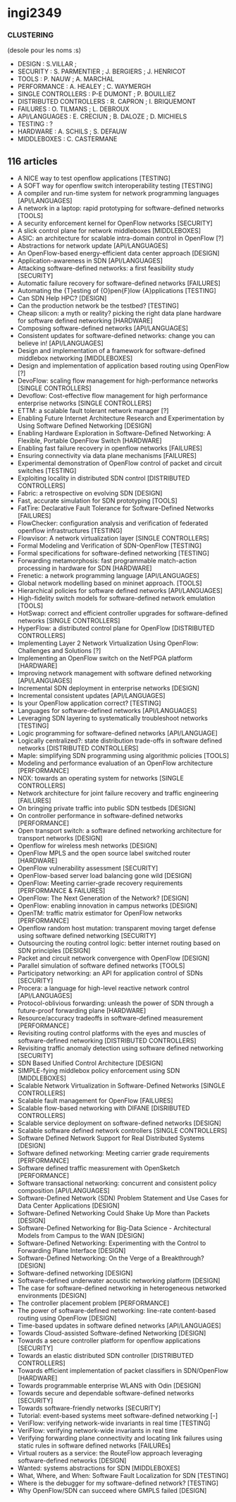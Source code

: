 ingi2349
========

### CLUSTERING

(desole pour les noms :s)

* DESIGN : S.VILLAR ;
* SECURITY : S. PARMENTIER ; J. BERGIERS ; J. HENRICOT
* TOOLS : P. NAUW ; A. MARCHAL
* PERFORMANCE : A. HEALEY ; C. WAYMERGH
* SINGLE CONTROLLERS : P-E DUMONT ; P. BOUILLIEZ
* DISTRIBUTED CONTROLLERS : R. CAPRON ; I. BRIQUEMONT
* FAILURES : O. TILMANS ; L. DEBROUX
* API/LANGUAGES : E. CRECIUN ; B. DALOZE ; D. MICHIELS
* TESTING : ?
* HARDWARE : A. SCHILS ; S. DEFAUW
* MIDDLEBOXES : C. CASTERMANE

## 116 articles
* A NICE way to test openflow applications [TESTING]
* A SOFT way for openflow switch interoperability testing [TESTING]
* A compiler and run-time system for network programming languages [API/LANGUAGES]
* A network in a laptop: rapid prototyping for software-defined networks [TOOLS]
* A security enforcement kernel for OpenFlow networks [SECURITY]
* A slick control plane for network middleboxes [MIDDLEBOXES]
* ASIC: an architecture for scalable intra-domain control in OpenFlow [?]
* Abstractions for network update [API/LANGUAGES]
* An OpenFlow-based energy-efficient data center approach [DESIGN]
* Application-awareness in SDN [API/LANGUAGES]
* Attacking software-defined networks: a first feasibility study [SECURITY]
* Automatic failure recovery for software-defined networks [FAILURES]
* Automating the {T}esting of {O}pen{F}low {A}pplications [TESTING]
* Can SDN Help HPC? [DESIGN]
* Can the production network be the testbed? [TESTING]
* Cheap silicon: a myth or reality? picking the right data plane hardware for software defined networking [HARDWARE]
* Composing software-defined networks [API/LANGUAGES]
* Consistent updates for software-defined networks: change you can believe in! [API/LANGUAGES]
* Design and implementation of a framework for software-defined middlebox networking [MIDDLEBOXES]
* Design and implementation of application based routing using OpenFlow [?]
* DevoFlow: scaling flow management for high-performance networks [SINGLE CONTROLLERS]
* Devoflow: Cost-effective flow management for high performance enterprise networks [SINGLE CONTROLLERS]
* ETTM: a scalable fault tolerant network manager [?]
* Enabling Future Internet Architecture Research and Experimentation by Using Software Defined Networking [DESIGN]
* Enabling Hardware Exploration in Software-Defined Networking: A Flexible, Portable OpenFlow Switch [HARDWARE]
* Enabling fast failure recovery in openflow networks [FAILURES]
* Ensuring connectivity via data plane mechanisms [FAILURES]
* Experimental demonstration of OpenFlow control of packet and circuit switches [TESTING]
* Exploiting locality in distributed SDN control [DISTRIBUTED CONTROLLERS]
* Fabric: a retrospective on evolving SDN [DESIGN]
* Fast, accurate simulation for SDN prototyping [TOOLS]
* FatTire: Declarative Fault Tolerance for Software-Defined Networks [FAILURES]
* FlowChecker: configuration analysis and verification of federated openflow infrastructures [TESTING]
* Flowvisor: A network virtualization layer [SINGLE CONTROLLERS]
* Formal Modeling and Verification of SDN-OpenFlow [TESTING]
* Formal specifications for software-defined networking [TESTING]
* Forwarding metamorphosis: fast programmable match-action processing in hardware for SDN [HARDWARE]
* Frenetic: a network programming language [API/LANGUAGES]
* Global network modelling based on mininet approach. [TOOLS]
* Hierarchical policies for software defined networks [API/LANGUAGES]
* High-fidelity switch models for software-defined network emulation [TOOLS]
* HotSwap: correct and efficient controller upgrades for software-defined networks [SINGLE CONTROLLERS]
* HyperFlow: a distributed control plane for OpenFlow [DISTRIBUTED CONTROLLERS]
* Implementing Layer 2 Network Virtualization Using OpenFlow: Challenges and Solutions [?]
* Implementing an OpenFlow switch on the NetFPGA platform [HARDWARE]
* Improving network management with software defined networking [API/LANGUAGES]
* Incremental SDN deployment in enterprise networks [DESIGN]
* Incremental consistent updates [API/LANGUAGES]
* Is your OpenFlow application correct? [TESTING]
* Languages for software-defined networks [API/LANGUAGES]
* Leveraging SDN layering to systematically troubleshoot networks [TESTING]
* Logic programming for software-defined networks [API/LANGUAGE]
* Logically centralized?: state distribution trade-offs in software defined networks [DISTRIBUTED CONTROLLERS]
* Maple: simplifying SDN programming using algorithmic policies [TOOLS]
* Modeling and performance evaluation of an OpenFlow architecture [PERFORMANCE]
* NOX: towards an operating system for networks [SINGLE CONTROLLERS]
* Network architecture for joint failure recovery and traffic engineering [FAILURES]
* On bringing private traffic into public SDN testbeds [DESIGN]
* On controller performance in software-defined networks [PERFORMANCE]
* Open transport switch: a software defined networking architecture for transport networks [DESIGN]
* Openflow for wireless mesh networks [DESIGN]
* OpenFlow MPLS and the open source label switched router [HARDWARE]
* OpenFlow vulnerability assessment [SECURITY]
* OpenFlow-based server load balancing gone wild [DESIGN]
* OpenFlow: Meeting carrier-grade recovery requirements [PERFORMANCE & FAILURES]
* OpenFlow: The Next Generation of the Network? [DESIGN]
* OpenFlow: enabling innovation in campus networks [DESIGN]
* OpenTM: traffic matrix estimator for OpenFlow networks [PERFORMANCE]
* Openflow random host mutation: transparent moving target defense using software defined networking [SECURITY]
* Outsourcing the routing control logic: better internet routing based on SDN principles [DESIGN]
* Packet and circuit network convergence with OpenFlow [DESIGN]
* Parallel simulation of software defined networks [TOOLS]
* Participatory networking: an API for application control of SDNs [SECURITY]
* Procera: a language for high-level reactive network control [API/LANGUAGES]
* Protocol-oblivious forwarding: unleash the power of SDN through a future-proof forwarding plane [HARDWARE]
* Resource/accuracy tradeoffs in software-defined measurement [PERFORMANCE]
* Revisiting routing control platforms with the eyes and muscles of software-defined networking [DISTRIBUTED CONTROLLERS]
* Revisiting traffic anomaly detection using software defined networking [SECURITY]
* SDN Based Unified Control Architecture [DESIGN]
* SIMPLE-fying middlebox policy enforcement using SDN [MIDDLEBOXES]
* Scalable Network Virtualization in Software-Defined Networks [SINGLE CONTROLLERS]
* Scalable fault management for OpenFlow [FAILURES]
* Scalable flow-based networking with DIFANE [DISRIBUTED CONTROLLERS]
* Scalable service deployment on software-defined networks [DESIGN]
* Scalable software defined network controllers [SINGLE CONTROLLERS]
* Software Defined Network Support for Real Distributed Systems [DESIGN]
* Software defined networking: Meeting carrier grade requirements [PERFORMANCE]
* Software defined traffic measurement with OpenSketch [PERFORMANCE]
* Software transactional networking: concurrent and consistent policy composition [API/LANGUAGES]
* Software-Defined Network (SDN) Problem Statement and Use Cases for Data Center Applications [DESIGN]
* Software-Defined Networking Could Shake Up More than Packets [DESIGN]
* Software-Defined Networking for Big-Data Science - Architectural Models from Campus to the WAN [DESIGN]
* Software-Defined Networking: Experimenting with the Control to Forwarding Plane Interface [DESIGN]
* Software-Defined Networking: On the Verge of a Breakthrough? [DESIGN]
* Software-defined networking [DESIGN]
* Software-defined underwater acoustic networking platform [DESIGN]
* The case for software-defined networking in heterogeneous networked environments [DESIGN]
* The controller placement problem [PERFORMANCE]
* The power of software-defined networking: line-rate content-based routing using OpenFlow [DESIGN]
* Time-based updates in software defined networks [API/LANGUAGES]
* Towards Cloud-assisted Software-defined Networking [DESIGN]
* Towards a secure controller platform for openflow applications [SECURITY]
* Towards an elastic distributed SDN controller [DISTRIBUTED CONTROLLERS]
* Towards efficient implementation of packet classifiers in SDN/OpenFlow [HARDWARE]
* Towards programmable enterprise WLANS with Odin [DESIGN]
* Towards secure and dependable software-defined networks [SECURITY]
* Towards software-friendly networks [SECURITY]
* Tutorial: event-based systems meet software-defined networking [-]
* VeriFlow: verifying network-wide invariants in real time [TESTING]
* VeriFlow: verifying network-wide invariants in real time
* Verifying forwarding plane connectivity and locating link failures using static rules in software defined networks [FAILUREs]
* Virtual routers as a service: the RouteFlow approach leveraging software-defined networks [DESIGN]
* Wanted: systems abstractions for SDN [MIDDLEBOXES]
* What, Where, and When: Software Fault Localization for SDN [TESTING]
* Where is the debugger for my software-defined network? [TESTING]
* Why OpenFlow/SDN can succeed where GMPLS failed [DESIGN]
